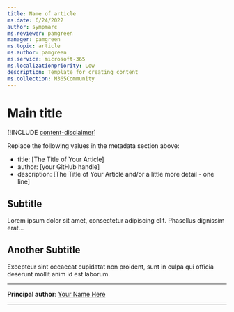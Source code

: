 ```yaml
---
title: Name of article
ms.date: 6/24/2022
author: sympmarc
ms.reviewer: pamgreen
manager: pamgreen
ms.topic: article
ms.author: pamgreen
ms.service: microsoft-365
ms.localizationpriority: Low
description: Template for creating content
ms.collection: M365Community
---
```


# Main title

[!INCLUDE [content-disclaimer](includes/content-disclaimer.md)]

Replace the following values in the metadata section above:

- title: [The Title of Your Article]
- author: [your GitHub handle]
- description: [The Title of Your Article and/or a little more detail - one line]

## Subtitle

Lorem ipsum dolor sit amet, consectetur adipiscing elit. Phasellus dignissim erat…

## Another Subtitle

Excepteur sint occaecat cupidatat non proident, sunt in culpa qui officia deserunt mollit anim id est laborum.

---

**Principal author**: [Your Name Here](https://www.linkedin.com/in/YourProfileLink)

---
